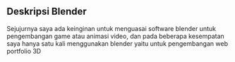 ## Deskripsi Blender

Sejujurnya saya ada keinginan untuk menguasai software blender untuk pengembangan game atau animasi video, dan pada beberapa kesempatan saya hanya satu kali menggunakan blender yaitu untuk pengembangan web portfolio 3D